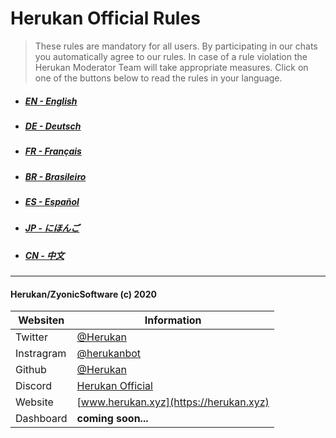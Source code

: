 # **Herukan Official Rules**

> These rules are mandatory for all users. By participating in our chats you automatically agree to our rules. In case of a rule violation the Herukan Moderator Team will take appropriate measures. Click on one of the buttons below to read the rules in your language.

  - ##### [EN - English](https://herukanbot.github.io/rules/en)
  - ##### [DE - Deutsch](https://herukanbot.github.io/rules/de)
  - ##### [FR - Français](https://herukanbot.github.io/rules/fr)
  - ##### [BR - Brasileiro](https://herukanbot.github.io/rules/br)
  - ##### [ES - Español](https://herukanbot.github.io/rules/es)
  - ##### [JP - にほんご](https://herukanbot.github.io/rules/jp)
  - ##### [CN - 中文](https://herukanbot.github.io/rules/cn)

---

 #### Herukan/ZyonicSoftware (c) 2020


| Websiten | Information |
| ------ | ------ |
| Twitter | [@Herukan](https://twitter.com/herukan) |
| Instragram | [@herukanbot](https://instagram.com/herukanbot) |
| Github | [@Herukan](https://github.com/herukanbot) |
| Discord | [Herukan Official](https://twitter.com/herukan) |
| Website | [www.herukan.xyz](https://herukan.xyz) |
| Dashboard | **coming soon...** |
